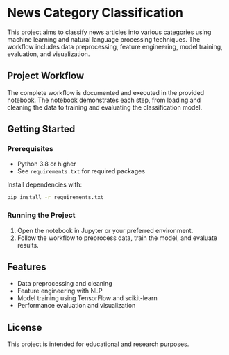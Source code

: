 # News Category Classification

This project aims to classify news articles into various categories using machine learning and natural language processing techniques. The workflow includes data preprocessing, feature engineering, model training, evaluation, and visualization.

## Project Workflow

The complete workflow is documented and executed in the provided notebook. The notebook demonstrates each step, from loading and cleaning the data to training and evaluating the classification model.

## Getting Started

### Prerequisites

- Python 3.8 or higher
- See `requirements.txt` for required packages

Install dependencies with:

```bash
pip install -r requirements.txt
```

### Running the Project

1. Open the notebook in Jupyter or your preferred environment.
2. Follow the workflow to preprocess data, train the model, and evaluate results.

## Features

- Data preprocessing and cleaning
- Feature engineering with NLP
- Model training using TensorFlow and scikit-learn
- Performance evaluation and visualization

## License

This project is intended for educational and research purposes.

